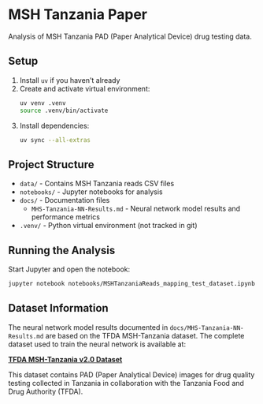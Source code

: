 # MSH Tanzania Paper

Analysis of MSH Tanzania PAD (Paper Analytical Device) drug testing data.

## Setup

1. Install `uv` if you haven't already
2. Create and activate virtual environment:
   ```bash
   uv venv .venv
   source .venv/bin/activate
   ```
3. Install dependencies:
   ```bash
   uv sync --all-extras
   ```

## Project Structure

- `data/` - Contains MSH Tanzania reads CSV files
- `notebooks/` - Jupyter notebooks for analysis
- `docs/` - Documentation files
  - `MHS‐Tanzania-NN-Results.md` - Neural network model results and performance metrics
- `.venv/` - Python virtual environment (not tracked in git)

## Running the Analysis

Start Jupyter and open the notebook:
```bash
jupyter notebook notebooks/MSHTanzaniaReads_mapping_test_dataset.ipynb
```

## Dataset Information

The neural network model results documented in `docs/MHS‐Tanzania-NN-Results.md` are based on the TFDA MSH-Tanzania dataset. The complete dataset used to train the neural network is available at:

**[TFDA MSH-Tanzania v2.0 Dataset](https://padproject.info/pad_dataset_registry/datasets/TFDA_MSH-Tanzania_v2.0/readme/)**

This dataset contains PAD (Paper Analytical Device) images for drug quality testing collected in Tanzania in collaboration with the Tanzania Food and Drug Authority (TFDA).